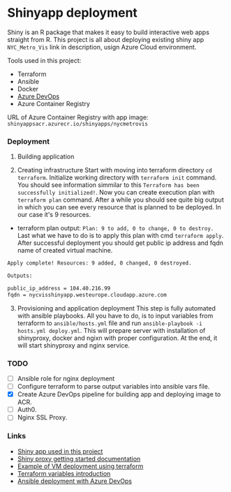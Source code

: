 # Shinyapp deployment
Shiny is an R package that makes it easy to build interactive web apps straight from R. This project is all about deploying existing shiny app `NYC_Metro_Vis` link in description, usign Azure Cloud environment. 

Tools used in this project: 
* Terraform 
* Ansible 
* Docker 
* [Azure DevOps](https://dev.azure.com/damianbudelewski/shinyapp/)
* Azure Container Registry

URL of Azure Container Registry with app image: `shinyappsacr.azurecr.io/shinyapps/nycmetrovis`


### Deployment

1. Building application

2. Creating infrastructure 
Start with moving into terraform directory `cd terraform`. Initialize working directory with `terraform init` command. You should see information simmilar to this `Terraform has been successfully initialized!`. Now you can create execution plan with `terraform plan` command. After a while you should see quite big output in which you can see every resource that is planned to be deployed. In our case it's 9 resources. 
- terraform plan output: `Plan: 9 to add, 0 to change, 0 to destroy.`
Last what we have to do is to apply this plan with cmd `terraform apply`. After successful deployment you should get public ip address and fqdn name of created virtual machine.

```bash
Apply complete! Resources: 9 added, 0 changed, 0 destroyed.

Outputs:

public_ip_address = 104.40.216.99
fqdn = nycvisshinyapp.westeurope.cloudapp.azure.com
```

3. Provisioning and application deployment
This step is fully automated with ansible playbooks. All you have to do, is to input variables from terraform to `ansible/hosts.yml` file and run `ansible-playbook -i hosts.yml deploy.yml`. This will prepare server with installation of shinyproxy, docker and ngixn with proper configuration. At the end, it will start shinyproxy and nginx service.

### TODO
- [ ] Ansible role for nginx deployment
- [ ] Configure terraform to parse output variables into ansible vars file.
- [x] Create Azure DevOps pipeline for building app and deploying image to ACR.
- [ ] Auth0.
- [ ] Nginx SSL Proxy.

### Links
* [Shiny app used in this project](https://github.com/CodingTigerTang/NYC_Metro_Vis)
* [Shiny proxy getting started documentation](https://www.shinyproxy.io/getting-started/)
* [Example of VM deployment using terraform](https://docs.microsoft.com/en-us/azure/terraform/terraform-create-complete-vm)
* [Terraform variables introduction](https://upcloud.com/community/tutorials/terraform-variables/)
* [Ansible deployment with Azure DevOps](https://www.azuredevopslabs.com/labs/vstsextend/ansible/)
